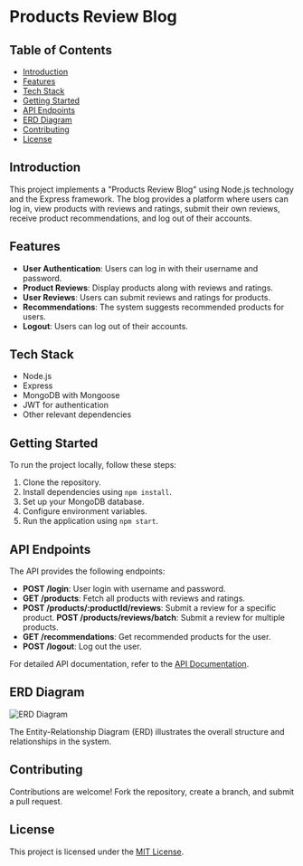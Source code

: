# Products Review Blog

## Table of Contents
- [Introduction](#introduction)
- [Features](#features)
- [Tech Stack](#tech-stack)
- [Getting Started](#getting-started)
- [API Endpoints](#api-endpoints)
- [ERD Diagram](#erd-diagram)
- [Contributing](#contributing)
- [License](#license)

## Introduction

This project implements a "Products Review Blog" using Node.js technology and the Express framework. The blog provides a platform where users can log in, view products with reviews and ratings, submit their own reviews, receive product recommendations, and log out of their accounts.

## Features

- **User Authentication**: Users can log in with their username and password.
- **Product Reviews**: Display products along with reviews and ratings.
- **User Reviews**: Users can submit reviews and ratings for products.
- **Recommendations**: The system suggests recommended products for users.
- **Logout**: Users can log out of their accounts.

## Tech Stack

- Node.js
- Express
- MongoDB with Mongoose
- JWT for authentication
- Other relevant dependencies

## Getting Started

To run the project locally, follow these steps:

1. Clone the repository.
2. Install dependencies using `npm install`.
3. Set up your MongoDB database.
4. Configure environment variables.
5. Run the application using `npm start`.

## API Endpoints

The API provides the following endpoints:

- **POST /login**: User login with username and password.
- **GET /products**: Fetch all products with reviews and ratings.
- **POST /products/:productId/reviews**: Submit a review for a specific product.
  **POST /products/reviews/batch**: Submit a review for multiple products.
- **GET /recommendations**: Get recommended products for the user.
- **POST /logout**: Log out the user.

For detailed API documentation, refer to the [API Documentation](docs/API.md).

## ERD Diagram

![ERD Diagram](https://github.com/hnh-zeal/Product-Review-Blog/assets/85130112/906f7225-bb64-49fa-82ad-6ee417f630bc)

The Entity-Relationship Diagram (ERD) illustrates the overall structure and relationships in the system.

## Contributing

Contributions are welcome! Fork the repository, create a branch, and submit a pull request.

## License

This project is licensed under the [MIT License](LICENSE).
